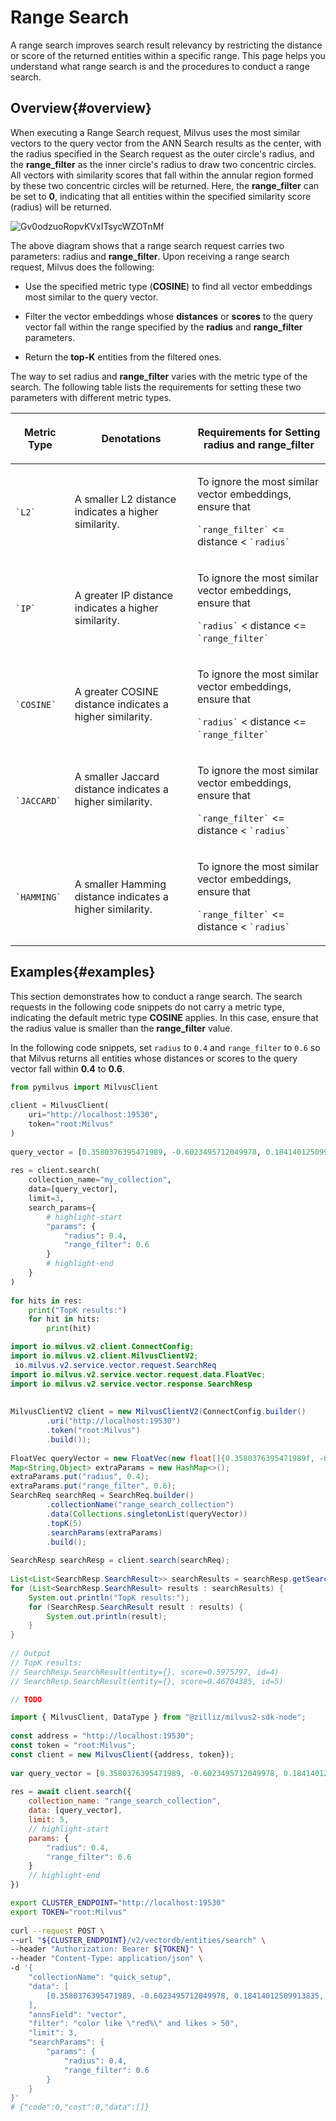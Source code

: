 # Range Search​

A range search improves search result relevancy by restricting the distance or score of the returned entities within a specific range. This page helps you understand what range search is and the procedures to conduct a range search.​

## Overview​{#overview​}

When executing a Range Search request, Milvus uses the most similar vectors to the query vector from the ANN Search results as the center, with the radius specified in the Search request as the outer circle's radius, and the **range_filter** as the inner circle's radius to draw two concentric circles. All vectors with similarity scores that fall within the annular region formed by these two concentric circles will be returned. Here, the **range_filter** can be set to **0**, indicating that all entities within the specified similarity score (radius) will be returned.​

![Gv0odzuoRopvKVxITsycWZOTnMf](请手动下载图片并替换)

The above diagram shows that a range search request carries two parameters: radius and **range_filter**. Upon receiving a range search request, Milvus does the following:​

- Use the specified metric type (**COSINE**) to find all vector embeddings most similar to the query vector.​

- Filter the vector embeddings whose **distances** or **scores** to the query vector fall within the range specified by the **radius** and **range_filter** parameters.​

- Return the **top-K** entities from the filtered ones.​

The way to set radius and **range_filter** varies with the metric type of the search. The following table lists the requirements for setting these two parameters with different metric types.​

<table data-block-token="QZ8mdLSnAotxZKxSzvpcQkNNnhe"><thead><tr><th data-block-token="SpBZdGprzoEoaixW6EfcaIFqnDh" colspan="1" rowspan="1"><p data-block-token="FwxDd8logofNV2xVMdycwXUvnMg">Metric Type​</p>

</th><th data-block-token="NwWNdOvpHoOQF0xDvuHcFcHQnte" colspan="1" rowspan="1"><p data-block-token="MiqddcN2voEZUSxe8hCcW3g0nXc">Denotations​</p>

</th><th data-block-token="D1eedZmCjow2Whx7vIicOx4Enrc" colspan="1" rowspan="1"><p data-block-token="K7bldgyVFo2DmDxNamFcNddNnNb">Requirements for Setting radius and range_filter​</p>

</th></tr></thead><tbody><tr><td data-block-token="C3xxdZ0uHon6bWxACXkcOM0bnrf" colspan="1" rowspan="1"><p data-block-token="EoJSd1jo1oqt0pxhKElcLptwnJe"><code>`L2`</code>​</p>

</td><td data-block-token="AcRkdW156oOcQixJbXZchC8WnEd" colspan="1" rowspan="1"><p data-block-token="ATGrduoF1ownRSxJngycJ3NYnAe">A smaller L2 distance indicates a higher similarity.​</p>

</td><td data-block-token="Ja1hdVXtholWNfxCGKAcXzQ9nCc" colspan="1" rowspan="1"><p data-block-token="FqvMdDe6DocjQXxKHdvcp0hTnmb">To ignore the most similar vector embeddings, ensure that​</p>

<p data-block-token="Ctzxdq1bjoIqKOx5WOScosN3nUf"><code>`range_filter`</code> <= distance < <code>`radius`</code>​</p>

</td></tr><tr><td data-block-token="UIkGdxueEo9hNox7TMFcUTTUn6d" colspan="1" rowspan="1"><p data-block-token="IpGVd1lBrojv3uxxcv1c5ZcZnBh"><code>`IP`</code>​</p>

</td><td data-block-token="VcGrdY9X5o2I8Zxv1EYcgSiwngc" colspan="1" rowspan="1"><p data-block-token="WQs5dm4BrotLVhxSRpecH6wInUc">A greater IP distance indicates a higher similarity.​</p>

</td><td data-block-token="DETWdE7fWo21TzxH2FxcRoQZnwd" colspan="1" rowspan="1"><p data-block-token="Wy8jdWzhsoZUJhx98jLcNIKjnSb">To ignore the most similar vector embeddings, ensure that​</p>

<p data-block-token="TqYLdOaBzoVv2ZxXlwkc2UHln0d"><code>`radius`</code> < distance <= <code>`range_filter`</code>​</p>

</td></tr><tr><td data-block-token="NVeUd1byionhILxsXLRcTx32nbc" colspan="1" rowspan="1"><p data-block-token="ZvAcdO3b4oYibFxohwqcEIObnoh"><code>`COSINE`</code>​</p>

</td><td data-block-token="IdUKdAUIdoNllqxLiKncqQE0nbc" colspan="1" rowspan="1"><p data-block-token="UBiudQZVbopMjcx9mg6cSLQpnVh">A greater COSINE distance indicates a higher similarity.​</p>

</td><td data-block-token="JHc5dyljBogsOKxsPSfcb9qrnHh" colspan="1" rowspan="1"><p data-block-token="CLWEd89pQoUTeZxYOJFczlu2nwh">To ignore the most similar vector embeddings, ensure that​</p>

<p data-block-token="Zx9TdYxu5ouObNxhZjvcS95wnMd"><code>`radius`</code> < distance <= <code>`range_filter`</code>​</p>

</td></tr><tr><td data-block-token="WsI8dAHxxobNtBxkYCmcFFtFn4c" colspan="1" rowspan="1"><p data-block-token="XvsMdyuLEoLR2wx0KdXcUmOcnlf"><code>`JACCARD`</code> ​</p>

</td><td data-block-token="YC1MdSNIwoYPg2xUXAZcL74AnZd" colspan="1" rowspan="1"><p data-block-token="JaCGdLjCKonfQsxe5pecj5uQn7g">A smaller Jaccard distance indicates a higher similarity.​</p>

<p data-block-token="QAFVdSmNEonNSxxb65Xc4zAYnYc">​</p>

</td><td data-block-token="JOfSdPDQmopx3exh68zctrUCnJc" colspan="1" rowspan="1"><p data-block-token="YoZzdQw3CoUKcfx60roc0DuKnze">To ignore the most similar vector embeddings, ensure that​</p>

<p data-block-token="AURId9AadouFaLxI8esczMpgnrf"><code>`range_filter`</code> <= distance < <code>`radius`</code>​</p>

</td></tr><tr><td data-block-token="BVuOdQPiKoJBYoxwBgQcqugqnmh" colspan="1" rowspan="1"><p data-block-token="R96ldn7iHoUj2Gxrf65c2TmAnmf"><code>`HAMMING`</code> ​</p>

</td><td data-block-token="OnAOdCFC8oyQwrx4XTRcMik1nbg" colspan="1" rowspan="1"><p data-block-token="LDT4dk5ygoAFKtxF12WctkFRnfb">A smaller Hamming distance indicates a higher similarity.​</p>

</td><td data-block-token="VBaIdrQOOokaBvxlegWcTKDvnkc" colspan="1" rowspan="1"><p data-block-token="Z2ridFRhBoS64vxBiTrcfOagnIh">To ignore the most similar vector embeddings, ensure that​</p>

<p data-block-token="UOf2do2U8oGdDNxMzqlcYdMVnie"><code>`range_filter`</code> <= distance < <code>`radius`</code>​</p>

</td></tr></tbody></table>

## Examples​{#examples​}

This section demonstrates how to conduct a range search. The search requests in the following code snippets do not carry a metric type, indicating the default metric type **COSINE** applies. In this case, ensure that the radius value is smaller than the **range_filter** value.​

In the following code snippets, set `radius` to `0.4` and `range_filter` to `0.6` so that Milvus returns all entities whose distances or scores to the query vector fall within **0.4** to **0.6**.​

<Tabs><TabItem value="Python" label="python" default>

```Python
from pymilvus import MilvusClient​
​
client = MilvusClient(​
    uri="http://localhost:19530",​
    token="root:Milvus"​
)​
​
query_vector = [0.3580376395471989, -0.6023495712049978, 0.18414012509913835, -0.26286205330961354, 0.9029438446296592]​
​
res = client.search(​
    collection_name="my_collection",​
    data=[query_vector],​
    limit=3,​
    search_params={​
        # highlight-start​
        "params": {​
            "radius": 0.4,​
            "range_filter": 0.6​
        }​
        # highlight-end​
    }​
)​
​
for hits in res:​
    print("TopK results:")​
    for hit in hits:​
        print(hit)​

```

</TabItem>

<TabItem value="Java" label="java">

```Java
import io.milvus.v2.client.ConnectConfig;​
import io.milvus.v2.client.MilvusClientV2;​
 io.milvus.v2.service.vector.request.SearchReq​
import io.milvus.v2.service.vector.request.data.FloatVec;​
import io.milvus.v2.service.vector.response.SearchResp​
​
​
MilvusClientV2 client = new MilvusClientV2(ConnectConfig.builder()​
        .uri("http://localhost:19530")​
        .token("root:Milvus")​
        .build());​
​
FloatVec queryVector = new FloatVec(new float[]{0.3580376395471989f, -0.6023495712049978f, 0.18414012509913835f, -0.26286205330961354f, 0.9029438446296592f});​
Map<String,Object> extraParams = new HashMap<>();​
extraParams.put("radius", 0.4);​
extraParams.put("range_filter", 0.6);​
SearchReq searchReq = SearchReq.builder()​
        .collectionName("range_search_collection")​
        .data(Collections.singletonList(queryVector))​
        .topK(5)​
        .searchParams(extraParams)​
        .build();​
​
SearchResp searchResp = client.search(searchReq);​
​
List<List<SearchResp.SearchResult>> searchResults = searchResp.getSearchResults();​
for (List<SearchResp.SearchResult> results : searchResults) {​
    System.out.println("TopK results:");​
    for (SearchResp.SearchResult result : results) {​
        System.out.println(result);​
    }​
}​
​
// Output​
// TopK results:​
// SearchResp.SearchResult(entity={}, score=0.5975797, id=4)​
// SearchResp.SearchResult(entity={}, score=0.46704385, id=5)​

```

</TabItem>

<TabItem value="Go" label="go">

```Go
// TODO ​

```

</TabItem>

<TabItem value="JavaScript" label="Node.js">

```JavaScript
import { MilvusClient, DataType } from "@zilliz/milvus2-sdk-node";​
​
const address = "http://localhost:19530";​
const token = "root:Milvus";​
const client = new MilvusClient({address, token});​
​
var query_vector = [0.3580376395471989, -0.6023495712049978, 0.18414012509913835, -0.26286205330961354, 0.9029438446296592]​
​
res = await client.search({​
    collection_name: "range_search_collection",​
    data: [query_vector],​
    limit: 5,​
    // highlight-start​
    params: {​
        "radius": 0.4,​
        "range_filter": 0.6​
    }​
    // highlight-end​
})​

```

</TabItem>

<TabItem value="Bash" label="cURL">

```Bash
export CLUSTER_ENDPOINT="http://localhost:19530"​
export TOKEN="root:Milvus"​
​
curl --request POST \​
--url "${CLUSTER_ENDPOINT}/v2/vectordb/entities/search" \​
--header "Authorization: Bearer ${TOKEN}" \​
--header "Content-Type: application/json" \​
-d '{​
    "collectionName": "quick_setup",​
    "data": [​
        [0.3580376395471989, -0.6023495712049978, 0.18414012509913835, -0.26286205330961354, 0.9029438446296592]​
    ],​
    "annsField": "vector",​
    "filter": "color like \"red%\" and likes > 50",​
    "limit": 3,​
    "searchParams": {​
        "params": {​
            "radius": 0.4,​
            "range_filter": 0.6​
        }​
    }​
}'​
# {"code":0,"cost":0,"data":[]}​

```

</TabItem></Tabs>